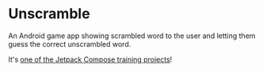 Unscramble
===========================
An Android game app showing scrambled word to the user and letting them guess the correct unscrambled word.

It's [one of the Jetpack Compose training projects](https://github.com/google-developer-training/basic-android-kotlin-compose-training-unscramble/tree/starter)!
